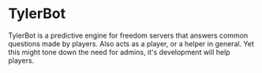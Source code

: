 # TylerBot #

TylerBot is a predictive engine for freedom servers that answers common questions made by players. Also acts as a player, or a helper in general. Yet this might tone down the need for admins, it's development will help players.